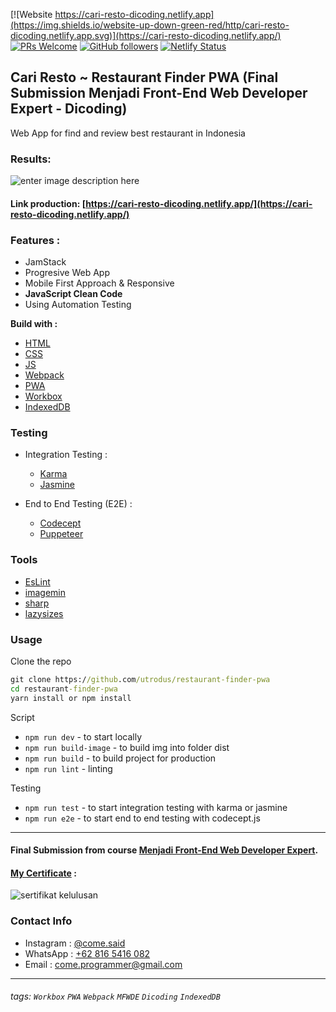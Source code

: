 [![Website https://cari-resto-dicoding.netlify.app](https://img.shields.io/website-up-down-green-red/http/cari-resto-dicoding.netlify.app.svg)](https://cari-resto-dicoding.netlify.app/) [![PRs Welcome](https://img.shields.io/badge/PRs-welcome-brightgreen.svg?style=flat-square)](http://makeapullrequest.com) [![GitHub followers](https://img.shields.io/github/followers/utrodus.svg?style=social&label=Follow&maxAge=2592000)](https://github.com/utrodus?tab=followers)  [![Netlify Status](https://api.netlify.com/api/v1/badges/96a39bea-1725-42e8-8352-68e01209ab37/deploy-status)](https://app.netlify.com/sites/cari-resto-dicoding/deploys)

## Cari Resto ~ Restaurant Finder PWA (Final Submission Menjadi Front-End Web Developer Expert - Dicoding)
Web App for find and review best restaurant in Indonesia

### Results:
![enter image description here](https://i.ibb.co/fCZPF2G/all-devices-black-min.png)

#### Link production: [https://cari-resto-dicoding.netlify.app/](https://cari-resto-dicoding.netlify.app/)

### Features : 
- JamStack
- Progresive Web App
- Mobile First Approach & Responsive
- **JavaScript Clean Code**
- Using Automation Testing


**Build with :**
- [HTML](https://www.w3schools.com/html/)
- [CSS](https://www.w3schools.com/css/)
- [JS](https://www.javascript.com/)
- [Webpack](https://webpack.js.org/)
- [PWA](https://developers.google.com/web/progressive-web-apps)
- [Workbox](https://developers.google.com/web/tools/workbox)
- [IndexedDB](https://developers.google.com/web/ilt/pwa/working-with-indexeddb)


### Testing
- Integration Testing :
  - [Karma](https://karma-runner.github.io)
  - [Jasmine](https://jasmine.github.io/)
  
- End to End Testing (E2E) :
  - [Codecept](https://codecept.io/)
  - [Puppeteer](https://codecept.io/helpers/Puppeteer/#seeinsource)

### Tools
- [EsLint](https://eslint.org/)
- [imagemin](https://github.com/imagemin/imagemin)
- [sharp](https://sharp.pixelplumbing.com/)
- [lazysizes](https://www.npmjs.com/package/lazysizes)


### Usage

Clone the repo

```cmd
git clone https://github.com/utrodus/restaurant-finder-pwa
cd restaurant-finder-pwa
yarn install or npm install
```

Script
- `npm run dev` - to start locally
- `npm run build-image` - to build img into folder dist
- `npm run build` - to build project for production
- `npm run lint` - linting

Testing
- `npm run test` - to start integration testing with karma or jasmine
- `npm run e2e` - to start end to end testing with codecept.js

---

#### Final Submission from course [Menjadi Front-End Web Developer Expert](https://www.dicoding.com/academies/219).

#### [My Certificate](https://www.dicoding.com/certificates/N9ZOD5W40PG5) : 
![sertifikat kelulusan](https://i.ibb.co/Q8MHXLj/sertifikat-min.png)

### Contact Info

- Instagram : [@come.said](https://www.instagram.com/come.said)
- WhatsApp : [+62 816 5416 082](https://wa.me/6285780966635)
- Email : [come.programmer@gmail.com](mailto:come.programmer@gmail.com)

---
###### tags: `Workbox` `PWA` `Webpack` `MFWDE` `Dicoding` `IndexedDB`
